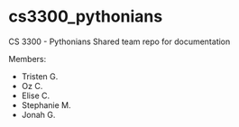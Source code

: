 # cs3300_pythonians
CS 3300 - Pythonians
Shared team repo for documentation

Members:

- Tristen G.
- Oz C.
- Elise C.
- Stephanie M.
- Jonah G.

